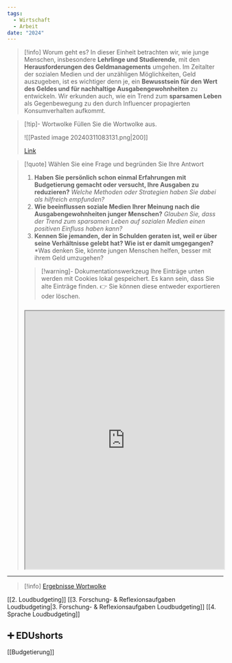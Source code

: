 ```yaml
---
tags:
  - Wirtschaft
  - Arbeit
date: "2024"
---
```

>[!info] Worum geht es?
>In dieser Einheit betrachten wir, wie junge Menschen, insbesondere **Lehrlinge und Studierende**, mit den **Herausforderungen des Geldmanagements** umgehen. Im Zeitalter der sozialen Medien und der unzähligen Möglichkeiten, Geld auszugeben, ist es wichtiger denn je, ein **Bewusstsein für den Wert des Geldes und für nachhaltige Ausgabengewohnheiten** zu entwickeln. Wir erkunden auch, wie ein Trend zum **sparsamen Leben** als Gegenbewegung zu den durch Influencer propagierten Konsumverhalten aufkommt.



>[!tip]- Wortwolke
>Füllen Sie die Wortwolke aus.
>
>![[Pasted image 20240311083131.png|200]]
>
>[Link](https://www.menti.com/alm13ypnowi5)

>[!quote] Wählen Sie eine Frage und begründen Sie Ihre Antwort
>1. **Haben Sie persönlich schon einmal Erfahrungen mit Budgetierung gemacht oder versucht, Ihre Ausgaben zu reduzieren?**
>   *Welche Methoden oder Strategien haben Sie dabei als hilfreich empfunden?*
>2. **Wie beeinflussen soziale Medien Ihrer Meinung nach die Ausgabengewohnheiten junger Menschen?**
>   *Glauben Sie, dass der Trend zum sparsamen Leben auf sozialen Medien einen positiven Einfluss haben kann?*
>3. **Kennen Sie jemanden, der in Schulden geraten ist, weil er über seine Verhältnisse gelebt hat? Wie ist er damit umgegangen?**
>   *Was denken Sie, könnte jungen Menschen helfen, besser mit ihrem Geld umzugehen?
>   
>>[!warning]- Dokumentationswerkzeug 
>Ihre Einträge unten werden mit Cookies lokal gespeichert. Es kann sein, dass Sie alte Einträge finden. 
>👉 Sie können diese entweder exportieren oder löschen.
>#####
><iframe width="100%" height="600" src="https://app.Lumi.education/run/rdWSOq" allowfullscreen allow="geolocation *; autoplay; encrypted-media"></iframe>


---

>[!info] [Ergebnisse Wortwolke](https://www.mentimeter.com/app/presentation/alpedzww65afc4u5tvjr21fokojnpa4k)

[[2. Loudbudgeting]]
[[3. Forschung- & Reflexionsaufgaben Loudbudgeting|3. Forschung- & Reflexionsaufgaben Loudbudgeting]]
[[4. Sprache Loudbudgeting]]

## ➕ EDUshorts
[[Budgetierung]]
